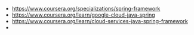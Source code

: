 - https://www.coursera.org/specializations/spring-framework
- https://www.coursera.org/learn/google-cloud-java-spring
- https://www.coursera.org/learn/cloud-services-java-spring-framework
- 
